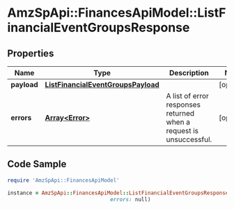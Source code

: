 # AmzSpApi::FinancesApiModel::ListFinancialEventGroupsResponse

## Properties

Name | Type | Description | Notes
------------ | ------------- | ------------- | -------------
**payload** | [**ListFinancialEventGroupsPayload**](ListFinancialEventGroupsPayload.md) |  | [optional] 
**errors** | [**Array&lt;Error&gt;**](Error.md) | A list of error responses returned when a request is unsuccessful. | [optional] 

## Code Sample

```ruby
require 'AmzSpApi::FinancesApiModel'

instance = AmzSpApi::FinancesApiModel::ListFinancialEventGroupsResponse.new(payload: null,
                                 errors: null)
```


